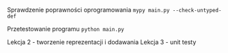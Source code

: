 
Sprawdzenie poprawności oprogramowania
`mypy main.py --check-untyped-def`

Przetestowanie programu
`python main.py`


Lekcja 2 - tworzenie reprezentacji i dodawania
Lekcja 3 - unit testy

